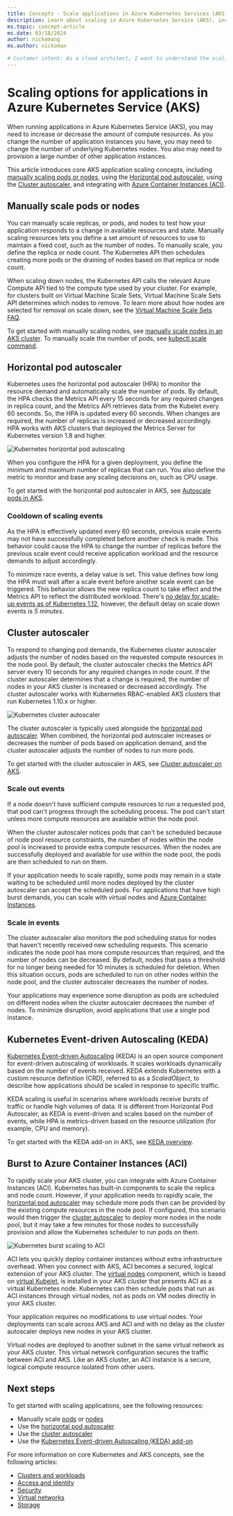 ```yaml
---
title: Concepts - Scale applications in Azure Kubernetes Services (AKS)
description: Learn about scaling in Azure Kubernetes Service (AKS), including the horizontal pod autoscaler, cluster autoscaler, and Azure Container Instances.
ms.topic: concept-article
ms.date: 03/18/2024
author: nickomang
ms.author: nickoman

# Customer intent: As a cloud architect, I want to understand the scaling options in Kubernetes, so that I can efficiently manage application performance and resource allocation in Azure Kubernetes Service (AKS).
---
```


# Scaling options for applications in Azure Kubernetes Service (AKS)

When running applications in Azure Kubernetes Service (AKS), you may need to increase or decrease the amount of compute resources. As you change the number of application instances you have, you may need to change the number of underlying Kubernetes nodes. You also may need to provision a large number of other application instances.

This article introduces core AKS application scaling concepts, including [manually scaling pods or nodes](#manually-scale-pods-or-nodes), using the [Horizontal pod autoscaler](#horizontal-pod-autoscaler), using the [Cluster autoscaler](#cluster-autoscaler), and integrating with [Azure Container Instances (ACI)](#burst-to-azure-container-instances-aci).

## Manually scale pods or nodes

You can manually scale replicas, or pods, and nodes to test how your application responds to a change in available resources and state. Manually scaling resources lets you define a set amount of resources to use to maintain a fixed cost, such as the number of nodes. To manually scale, you define the replica or node count. The Kubernetes API then schedules creating more pods or the draining of nodes based on that replica or node count.

When scaling down nodes, the Kubernetes API calls the relevant Azure Compute API tied to the compute type used by your cluster. For example, for clusters built on Virtual Machine Scale Sets, Virtual Machine Scale Sets API determines which nodes to remove. To learn more about how nodes are selected for removal on scale down, see the [Virtual Machine Scale Sets FAQ](/azure/virtual-machine-scale-sets/virtual-machine-scale-sets-faq#if-i-reduce-my-scale-set-capacity-from-20-to-15--which-vms-are-removed-).

To get started with manually scaling nodes, see [manually scale nodes in an AKS cluster][aks-nodes-scale]. To manually scale the number of pods, see [kubectl scale command][kubectl-scale-reference].

## Horizontal pod autoscaler

Kubernetes uses the horizontal pod autoscaler (HPA) to monitor the resource demand and automatically scale the number of pods. By default, the HPA checks the Metrics API every 15 seconds for any required changes in replica count, and the Metrics API retrieves data from the Kubelet every 60 seconds. So, the HPA is updated every 60 seconds. When changes are required, the number of replicas is increased or decreased accordingly. HPA works with AKS clusters that deployed the Metrics Server for Kubernetes version 1.8 and higher.

![Kubernetes horizontal pod autoscaling](media/concepts-scale/horizontal-pod-autoscaling.png)

When you configure the HPA for a given deployment, you define the minimum and maximum number of replicas that can run. You also define the metric to monitor and base any scaling decisions on, such as CPU usage.

To get started with the horizontal pod autoscaler in AKS, see [Autoscale pods in AKS][aks-hpa].

### Cooldown of scaling events

As the HPA is effectively updated every 60 seconds, previous scale events may not have successfully completed before another check is made. This behavior could cause the HPA to change the number of replicas before the previous scale event could receive application workload and the resource demands to adjust accordingly.

To minimize race events, a delay value is set. This value defines how long the HPA must wait after a scale event before another scale event can be triggered. This behavior allows the new replica count to take effect and the Metrics API to reflect the distributed workload. There's [no delay for scale-up events as of Kubernetes 1.12](https://kubernetes.io/docs/tasks/run-application/horizontal-pod-autoscale/#support-for-cooldown-delay), however, the default delay on scale down events is *5 minutes*.

## Cluster autoscaler

To respond to changing pod demands, the Kubernetes cluster autoscaler adjusts the number of nodes based on the requested compute resources in the node pool. By default, the cluster autoscaler checks the Metrics API server every 10 seconds for any required changes in node count. If the cluster autoscaler determines that a change is required, the number of nodes in your AKS cluster is increased or decreased accordingly. The cluster autoscaler works with Kubernetes RBAC-enabled AKS clusters that run Kubernetes 1.10.x or higher.

![Kubernetes cluster autoscaler](media/concepts-scale/cluster-autoscaler.png)

The cluster autoscaler is typically used alongside the [horizontal pod autoscaler](#horizontal-pod-autoscaler). When combined, the horizontal pod autoscaler increases or decreases the number of pods based on application demand, and the cluster autoscaler adjusts the number of nodes to run more pods.

To get started with the cluster autoscaler in AKS, see [Cluster autoscaler on AKS][aks-cluster-autoscaler].

### Scale out events

If a node doesn't have sufficient compute resources to run a requested pod, that pod can't progress through the scheduling process. The pod can't start unless more compute resources are available within the node pool.

When the cluster autoscaler notices pods that can't be scheduled because of node pool resource constraints, the number of nodes within the node pool is increased to provide extra compute resources. When the nodes are successfully deployed and available for use within the node pool, the pods are then scheduled to run on them.

If your application needs to scale rapidly, some pods may remain in a state waiting to be scheduled until more nodes deployed by the cluster autoscaler can accept the scheduled pods. For applications that have high burst demands, you can scale with virtual nodes and [Azure Container Instances](#burst-to-azure-container-instances-aci).

### Scale in events

The cluster autoscaler also monitors the pod scheduling status for nodes that haven't recently received new scheduling requests. This scenario indicates the node pool has more compute resources than required, and the number of nodes can be decreased. By default, nodes that pass a threshold for no longer being needed for 10 minutes is scheduled for deletion. When this situation occurs, pods are scheduled to run on other nodes within the node pool, and the cluster autoscaler decreases the number of nodes.

Your applications may experience some disruption as pods are scheduled on different nodes when the cluster autoscaler decreases the number of nodes. To minimize disruption, avoid applications that use a single pod instance.

## Kubernetes Event-driven Autoscaling (KEDA)

[Kubernetes Event-driven Autoscaling][keda-official-documentation] (KEDA) is an open source component for event-driven autoscaling of workloads. It scales workloads dynamically based on the number of events received. KEDA extends Kubernetes with a custom resource definition (CRD), referred to as a *ScaledObject*, to describe how applications should be scaled in response to specific traffic.

KEDA scaling is useful in scenarios where workloads receive bursts of traffic or handle high volumes of data. It is different from Horizontal Pod Autoscaler, as KEDA is event-driven and scales based on the number of events, while HPA is metrics-driven based on the resource utilization (for example, CPU and memory).

To get started with the KEDA add-on in AKS, see [KEDA overview][keda-overview].

## Burst to Azure Container Instances (ACI)

To rapidly scale your AKS cluster, you can integrate with Azure Container Instances (ACI). Kubernetes has built-in components to scale the replica and node count. However, if your application needs to rapidly scale, the [horizontal pod autoscaler](#horizontal-pod-autoscaler) may schedule more pods than can be provided by the existing compute resources in the node pool. If configured, this scenario would then trigger the [cluster autoscaler](#cluster-autoscaler) to deploy more nodes in the node pool, but it may take a few minutes for those nodes to successfully provision and allow the Kubernetes scheduler to run pods on them.

![Kubernetes burst scaling to ACI](media/concepts-scale/burst-scaling.png)

ACI lets you quickly deploy container instances without extra infrastructure overhead. When you connect with AKS, ACI becomes a secured, logical extension of your AKS cluster. The [virtual nodes][virtual-nodes-cli] component, which is based on [virtual Kubelet][virtual-kubelet], is installed in your AKS cluster that presents ACI as a virtual Kubernetes node. Kubernetes can then schedule pods that run as ACI instances through virtual nodes, not as pods on VM nodes directly in your AKS cluster.

Your application requires no modifications to use virtual nodes. Your deployments can scale across AKS and ACI and with no delay as the cluster autoscaler deploys new nodes in your AKS cluster.

Virtual nodes are deployed to another subnet in the same virtual network as your AKS cluster. This virtual network configuration secures the traffic between ACI and AKS. Like an AKS cluster, an ACI instance is a secure, logical compute resource isolated from other users.

## Next steps

To get started with scaling applications, see the following resources:

- Manually scale [pods][kubectl-scale-reference] or [nodes][aks-manually-scale-nodes]
- Use the [horizontal pod autoscaler][aks-hpa]
- Use the [cluster autoscaler][aks-cluster-autoscaler]
- Use the [Kubernetes Event-driven Autoscaling (KEDA) add-on][keda-overview]

For more information on core Kubernetes and AKS concepts, see the following articles:

- [Clusters and workloads][aks-concepts-clusters-workloads]
- [Access and identity][aks-concepts-identity]
- [Security][aks-concepts-security]
- [Virtual networks][aks-concepts-network]
- [Storage][aks-concepts-storage]

<!-- LINKS - external -->
[virtual-kubelet]: https://virtual-kubelet.io/
[kubectl-scale-reference]: https://kubernetes.io/docs/reference/kubectl/generated/kubectl_scale/
[keda-official-documentation]: https://keda.sh/docs/2.13/concepts/

<!-- LINKS - internal -->
[aks-hpa]: tutorial-kubernetes-scale.md#autoscale-pods
[aks-nodes-scale]: scale-cluster.md
[aks-manually-scale-nodes]: scale-cluster.md
[aks-cluster-autoscaler]: ./cluster-autoscaler.md
[aks-concepts-clusters-workloads]: concepts-clusters-workloads.md
[aks-concepts-security]: concepts-security.md
[aks-concepts-storage]: concepts-storage.md
[aks-concepts-identity]: concepts-identity.md
[aks-concepts-network]: concepts-network.md
[virtual-nodes-cli]: virtual-nodes-cli.md
[keda-overview]: keda-about.md